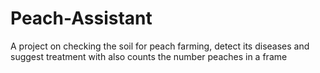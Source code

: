 # Peach-Assistant
A project on checking the soil for peach farming, detect its diseases and suggest treatment with also counts the number peaches in a frame
